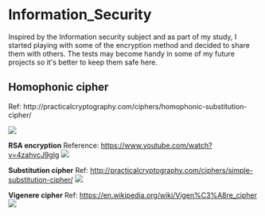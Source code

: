 # Information_Security


Inspired by the Information security subject and as part of my study, I started playing with some of the encryption method and decided to share them with others.
The tests may become handy in some of my future projects so it's better to keep them safe here.


<h2>Homophonic cipher</h2>
<p>Ref: http://practicalcryptography.com/ciphers/homophonic-substitution-cipher/</p>
<image src="https://i.gyazo.com/03abe4aaedffb311ce3ab2546a4b1f24.png">

<b>RSA encryption</b>
Reference: https://www.youtube.com/watch?v=4zahvcJ9glg
<IMAGE SRC="https://i.gyazo.com/b389098bb42bf38dbe314b35a7d0c7a1.png">

<b>Substitution cipher</b>
Ref: http://practicalcryptography.com/ciphers/simple-substitution-cipher/
<image src='https://i.gyazo.com/583cd932ae082aec3062ed1d41b66320.png'>


<b>Vigenere cipher</b>
Ref: https://en.wikipedia.org/wiki/Vigen%C3%A8re_cipher
<image src='https://i.gyazo.com/0baeb40b8d3e3320c2ac1fedc23a277b.png'>

